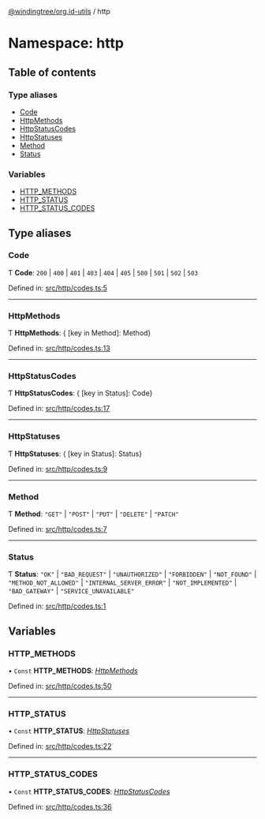 [@windingtree/org.id-utils](../README.md) / http

# Namespace: http

## Table of contents

### Type aliases

- [Code](http.md#code)
- [HttpMethods](http.md#httpmethods)
- [HttpStatusCodes](http.md#httpstatuscodes)
- [HttpStatuses](http.md#httpstatuses)
- [Method](http.md#method)
- [Status](http.md#status)

### Variables

- [HTTP\_METHODS](http.md#http_methods)
- [HTTP\_STATUS](http.md#http_status)
- [HTTP\_STATUS\_CODES](http.md#http_status_codes)

## Type aliases

### Code

Ƭ **Code**: ``200`` \| ``400`` \| ``401`` \| ``403`` \| ``404`` \| ``405`` \| ``500`` \| ``501`` \| ``502`` \| ``503``

Defined in: [src/http/codes.ts:5](https://github.com/windingtree/org.id-sdk/blob/2cc4566/packages/shared/src/http/codes.ts#L5)

___

### HttpMethods

Ƭ **HttpMethods**: { [key in Method]: Method}

Defined in: [src/http/codes.ts:13](https://github.com/windingtree/org.id-sdk/blob/2cc4566/packages/shared/src/http/codes.ts#L13)

___

### HttpStatusCodes

Ƭ **HttpStatusCodes**: { [key in Status]: Code}

Defined in: [src/http/codes.ts:17](https://github.com/windingtree/org.id-sdk/blob/2cc4566/packages/shared/src/http/codes.ts#L17)

___

### HttpStatuses

Ƭ **HttpStatuses**: { [key in Status]: Status}

Defined in: [src/http/codes.ts:9](https://github.com/windingtree/org.id-sdk/blob/2cc4566/packages/shared/src/http/codes.ts#L9)

___

### Method

Ƭ **Method**: ``"GET"`` \| ``"POST"`` \| ``"PUT"`` \| ``"DELETE"`` \| ``"PATCH"``

Defined in: [src/http/codes.ts:7](https://github.com/windingtree/org.id-sdk/blob/2cc4566/packages/shared/src/http/codes.ts#L7)

___

### Status

Ƭ **Status**: ``"OK"`` \| ``"BAD_REQUEST"`` \| ``"UNAUTHORIZED"`` \| ``"FORBIDDEN"`` \| ``"NOT_FOUND"`` \| ``"METHOD_NOT_ALLOWED"`` \| ``"INTERNAL_SERVER_ERROR"`` \| ``"NOT_IMPLEMENTED"`` \| ``"BAD_GATEWAY"`` \| ``"SERVICE_UNAVAILABLE"``

Defined in: [src/http/codes.ts:1](https://github.com/windingtree/org.id-sdk/blob/2cc4566/packages/shared/src/http/codes.ts#L1)

## Variables

### HTTP\_METHODS

• `Const` **HTTP\_METHODS**: [*HttpMethods*](http.md#httpmethods)

Defined in: [src/http/codes.ts:50](https://github.com/windingtree/org.id-sdk/blob/2cc4566/packages/shared/src/http/codes.ts#L50)

___

### HTTP\_STATUS

• `Const` **HTTP\_STATUS**: [*HttpStatuses*](http.md#httpstatuses)

Defined in: [src/http/codes.ts:22](https://github.com/windingtree/org.id-sdk/blob/2cc4566/packages/shared/src/http/codes.ts#L22)

___

### HTTP\_STATUS\_CODES

• `Const` **HTTP\_STATUS\_CODES**: [*HttpStatusCodes*](http.md#httpstatuscodes)

Defined in: [src/http/codes.ts:36](https://github.com/windingtree/org.id-sdk/blob/2cc4566/packages/shared/src/http/codes.ts#L36)
